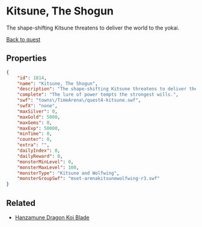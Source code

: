 # Kitsune, The Shogun

The shape-shifting Kitsune threatens to deliver the world to the yokai.

[Back to quest](../quests.md)

## Properties

```json
{
    "id": 1814,
    "name": "Kitsune, The Shogun",
    "description": "The shape-shifting Kitsune threatens to deliver the world to the yokai.",
    "complete": "The lure of power tempts the strongest wills.",
    "swf": "towns\/TimeArena\/quest4-kitsune.swf",
    "swfX": "none",
    "maxSilver": 0,
    "maxGold": 5000,
    "maxGems": 0,
    "maxExp": 50000,
    "minTime": 0,
    "counter": 0,
    "extra": "",
    "dailyIndex": 0,
    "dailyReward": 0,
    "monsterMinLevel": 0,
    "monsterMaxLevel": 100,
    "monsterType": "Kitsune and Wolfwing",
    "monsterGroupSwf": "mset-arenakitsunewolfwing-r3.swf"
}
```

## Related

- [Hanzamune Dragon Koi Blade](../items/20206-hanzamune-dragon-koi-blade.md)


